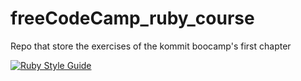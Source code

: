 # freeCodeCamp_ruby_course
Repo that store the exercises of the kommit boocamp's first chapter


[![Ruby Style Guide](https://img.shields.io/badge/code_style-rubocop-brightgreen.svg)](https://github.com/rubocop/rubocop)
